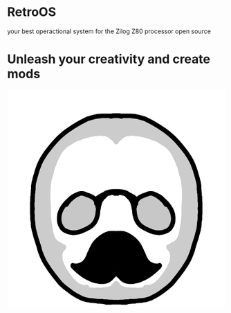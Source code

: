 # RetroOS
your best operactional system for the Zilog Z80 processor open source

# Unleash your creativity and create mods
![](https://github.com/PaneladaDe87/RetroOS/blob/bf9a21e3fbe9c03cdbe4e6e1c52e9efbe4acd54d/RetroOS.png)
